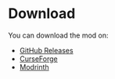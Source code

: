 # Download

You can download the mod on:

- [GitHub Releases](https://github.com/blackd/Inventory-Profiles/releases)
- [CurseForge](https://www.curseforge.com/minecraft/mc-mods/inventory-profiles-next)
- [Modrinth](https://modrinth.com/mod/inventory-profiles-next)
